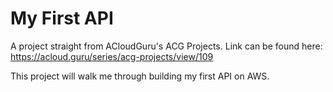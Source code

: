 # My First API
A project straight from ACloudGuru's ACG Projects.
Link can be found here: https://acloud.guru/series/acg-projects/view/109

This project will walk me through building my first API on AWS.
